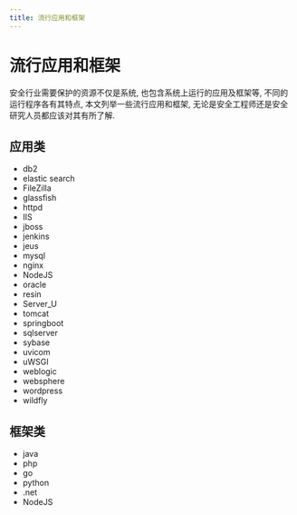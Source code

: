 ```yaml
---
title: 流行应用和框架
---
```


# 流行应用和框架

安全行业需要保护的资源不仅是系统, 也包含系统上运行的应用及框架等, 不同的运行程序各有其特点, 本文列举一些流行应用和框架, 无论是安全工程师还是安全研究人员都应该对其有所了解.

## 应用类

- db2
- elastic search
- FileZilla
- glassfish
- httpd
- IIS
- jboss
- jenkins
- jeus
- mysql
- nginx
- NodeJS
- oracle
- resin
- Server_U
- tomcat
- springboot
- sqlserver
- sybase
- uvicom
- uWSGI
- weblogic
- websphere
- wordpress
- wildfly

## 框架类

- java
- php
- go
- python
- .net
- NodeJS
